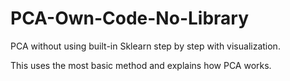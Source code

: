 # PCA-Own-Code-No-Library
PCA without using built-in Sklearn step by step with visualization.

This uses the most basic method and explains how PCA works.
